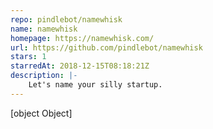 ```yaml
---
repo: pindlebot/namewhisk
name: namewhisk
homepage: https://namewhisk.com/
url: https://github.com/pindlebot/namewhisk
stars: 1
starredAt: 2018-12-15T08:18:21Z
description: |-
    Let's name your silly startup.
---
```


[object Object]
